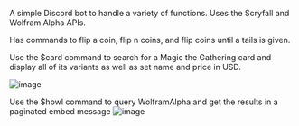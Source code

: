 A simple Discord bot to handle a variety of functions.
Uses the Scryfall and Wolfram Alpha APIs.

Has commands to flip a coin, flip n coins, and flip coins until a tails is given.

Use the $card command to search for a Magic the Gathering card and display all of its variants as well as set name and price in USD.

![image](https://user-images.githubusercontent.com/71367212/105643717-57482680-5e46-11eb-8572-3dda0ca33aef.png)

Use the $howl command to query WolframAlpha and get the results in a paginated embed message
![image](https://user-images.githubusercontent.com/71367212/105643795-d4739b80-5e46-11eb-9b63-f6a92508cb48.png)
